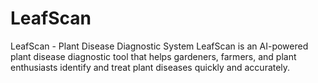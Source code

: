 # LeafScan
LeafScan - Plant Disease Diagnostic System LeafScan is an AI-powered plant disease diagnostic tool that helps gardeners, farmers, and plant enthusiasts identify and treat plant diseases quickly and accurately.
